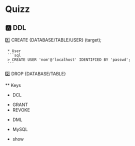 # Quizz 

## :a: DDL

:one: CREATE {DATABASE/TABLE/USER} (target);

     * User 
     ```sql
     > CREATE USER 'nom'@'localhost' IDENTIFIED BY 'passwd';
     ```

:two: DROP {DATABASE/TABLE}

 ** Keys

* DCL

- GRANT
- REVOKE

* DML


* MySQL

- show 


